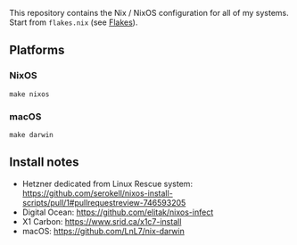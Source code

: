 This repository contains the Nix / NixOS configuration for all of my systems. Start from `flakes.nix` (see [Flakes](https://nixos.wiki/wiki/Flakes)).

## Platforms

### NixOS

```sh-session
make nixos
```

### macOS 

```sh-session
make darwin
```

## Install notes

- Hetzner dedicated from Linux Rescue system: https://github.com/serokell/nixos-install-scripts/pull/1#pullrequestreview-746593205
- Digital Ocean: https://github.com/elitak/nixos-infect
- X1 Carbon: https://www.srid.ca/x1c7-install
- macOS: https://github.com/LnL7/nix-darwin

